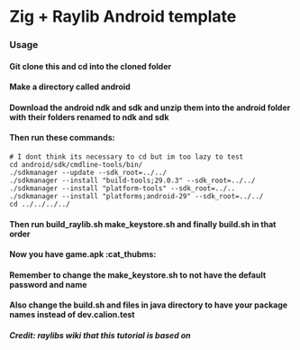 # Zig + Raylib Android template
### Usage
#### Git clone this and cd into the cloned folder
#### Make a directory called android
#### Download the android ndk and sdk and unzip them into the android folder with their folders renamed to ndk and sdk
#### Then run these commands:
```
# I dont think its necessary to cd but im too lazy to test
cd android/sdk/cmdline-tools/bin/
./sdkmanager --update --sdk_root=../../
./sdkmanager --install "build-tools;29.0.3" --sdk_root=../../
./sdkmanager --install "platform-tools" --sdk_root=../..
./sdkmanager --install "platforms;android-29" --sdk_root=../../
cd ../../../../
```
#### Then run build_raylib.sh make_keystore.sh and finally build.sh in that order
#### Now you have game.apk :cat_thubms:
#### Remember to change the make_keystore.sh to not have the default password and name
#### Also change the build.sh and files in java directory to have your package names instead of dev.calion.test

##### Credit: raylibs wiki that this tutorial is based on